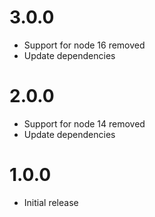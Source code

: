 # 3.0.0

- Support for node 16 removed
- Update dependencies

# 2.0.0

- Support for node 14 removed
- Update dependencies

# 1.0.0

- Initial release
